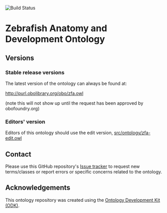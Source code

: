 ![Build Status](https://github.com/cerivs/zebrafish-anatomical-ontology/workflows/CI/badge.svg)

# Zebrafish Anatomy and Development Ontology

## Versions

### Stable release versions

The latest version of the ontology can always be found at:

http://purl.obolibrary.org/obo/zfa.owl

(note this will not show up until the request has been approved by obofoundry.org)

### Editors' version

Editors of this ontology should use the edit version, [src/ontology/zfa-edit.owl](src/ontology/zfa-edit.owl)

## Contact

Please use this GitHub repository's [Issue tracker](https://github.com/cerivs/zebrafish-anatomical-ontology/issues) to request new terms/classes or report errors or specific concerns related to the ontology.

## Acknowledgements

This ontology repository was created using the [Ontology Development Kit (ODK)](https://github.com/INCATools/ontology-development-kit).
